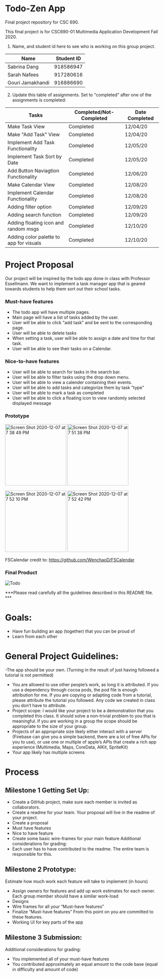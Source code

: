 # Todo-Zen App
Final project repository for CSC 690.

This final project is for CSC690-01 Multimedia Application Development Fall 2020.

1. Name, and student id here to see who is working on this group project.


| Name                     |   Student ID  |
| ------------------------ | ------------- |
| Sabrina Dang             |   918586947   |
| Sarah Nafees             |   917280616   |
| Gouri Jamakhandi         |   916886690   |



2. Update this table of assignments. Set to "completed" after one of the assignments is completed:


| Tasks                                  |   Completed/Not-Completed  | Date Completed |
| -------------------------------------- | -------------------------- | -------------- |
| Make Task View                         |        Completed           |    12/04/20    |
| Make "Add Task" View                   |        Completed           |    12/04/20    |
| Implement Add Task Functionality       |        Completed           |    12/05/20    |
| Implement Task Sort by Date            |        Completed           |    12/05/20    |
| Add Button Naviagtion Functionality    |        Completed           |    12/06/20    |
| Make Calendar View                     |        Completed           |    12/08/20    |
| Implement Calendar Functionality       |        Completed           |    12/08/20    |
| Adding filter option                   |        Completed           |    12/09/20    |
| Adding search function                 |        Completed           |    12/09/20    |
| Adding floating icon and random msgs   |        Completed           |    12/10/20    |
| Adding color palette to app for visuals|        Completed           |    12/10/20    |




# Project Proposal
Our project will be inspired by the todo app done in class with Professor Essellmann. We want to implement a task manager app that 
is geared towards students to help them sort out their school tasks.

### Must-have features
- The todo app will have multiple pages. 
- Main page will have a list of tasks added by the user. 
- User will be able to click "add task" and be sent to the corresponding page.
- User will be able to delete tasks
- When setting a task, user will be able to assign a date and time for that task. 
- User will be able to see their tasks on a Calendar.

### Nice-to-have features
- User will be able to search for tasks in the search bar.
- User will be able to filter tasks using the drop down menu.
- User will be able to view a calender containing their events.
- User will be able to add tasks and categorize them by task "type"
- User will be able to mark a task as completed
- User will be able to click a floating icon to view randomly selected displayed message

### Prototype
<img width="200" alt="Screen Shot 2020-12-07 at 7 38 49 PM" src="https://user-images.githubusercontent.com/55061688/101437853-f086a200-38c5-11eb-9eac-fdf0401935d9.png"> <img width="200" alt="Screen Shot 2020-12-07 at 7 51 38 PM" src="https://user-images.githubusercontent.com/55061688/101437914-13b15180-38c6-11eb-8ec4-14d5a90cbe13.png">

<img width="200" alt="Screen Shot 2020-12-07 at 7 52 10 PM" src="https://user-images.githubusercontent.com/55061688/101437946-1f9d1380-38c6-11eb-806e-9a7699eda5ec.png"> <img width="200" alt="Screen Shot 2020-12-07 at 7 52 42 PM" src="https://user-images.githubusercontent.com/55061688/101437966-2af03f00-38c6-11eb-8de4-442268e96bcc.png">

FSCalendar credit to: https://github.com/WenchaoD/FSCalendar

### Final Product
![Todo](https://user-images.githubusercontent.com/55061688/103716357-b1f10f80-4f77-11eb-9b8d-4e841c9cab14.gif)


***Please read carefully all the guidelines described in this README file. ***
# Goals:

* Have fun building an app (together) that you can be proud of
* Learn from each other

# General Project Guidelines:

-The app should be your own. (Turning in the result of just having followed a tutorial is not
permitted)
- You are allowed to use other people’s work, as long it is attributed. If you use a dependency
through cocoa pods, the pod file is enough attribution for me. If you are copying or adapting
code from a tutorial, please attribute the tutorial you followed. Any code we created in class
you don’t have to attribute.
- Project scope: I would like your project to be a demonstration that you completed this class.
It should solve a non-trivial problem to you that is meaningful. If you are working in a group
the scope should be appropriate to the size of your group.
- Projects of an appropriate size likely either interact with a server (Firebase can give you a
simple backend, there are a lot of free APIs for you to use), or use one or multiple of
apple’s APIs that create a rich app experience (Multimedia, Maps, CoreData, AIKit,
SpriteKit)
- Your app likely has multiple screens


# Process

## Milestone 1 Getting Set Up:

- Create a GitHub project, make sure each member is invited as collaborators.
- Create a readme for your team. Your proposal will live in the readme of your project.
- Create a proposal
- Must have features
- Nice to have feature
- Create some basic wire-frames for your main feature
Additional considerations for grading:
- Each user has to have contributed to the readme. The entire team is responsible for this.

## Milestone 2 Prototype:
 Estimate how much work each feature will take to implement (in hours)
- Assign owners for features and add up work estimates for each owner. Each group member
should have a similar work-load
- Designs
- Wire frames for all your “Must-have features”
- Finalize “Must-have features”
From this point on you are committed to these features.
- Working UI for key parts of the app

## Milestone 3 Submission:
Additional considerations for grading:
- You implemented all of your must-have features
- You contributed approximately an equal amount to the code base (equal in difficulty and
amount of code)





 


